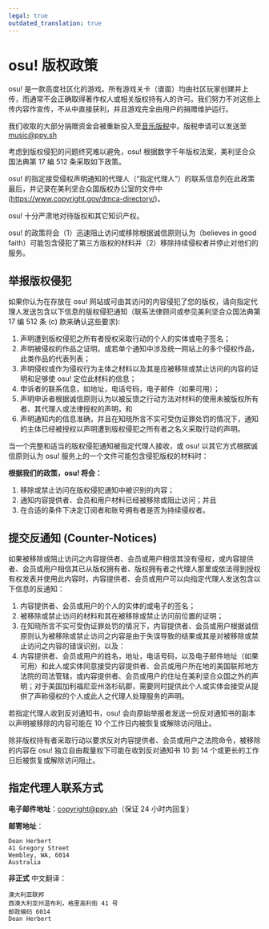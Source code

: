 ```yaml
---
legal: true
outdated_translation: true
---
```


# osu! 版权政策

osu! 是一款高度社区化的游戏。所有游戏关卡（谱面）均由社区玩家创建并上传，而通常不会正确取得著作权人或相关版权持有人的许可。我们努力不对这些上传内容作宣传，不从中直接获利，并且游戏完全由用户的捐赠维护运行。

我们收取的大部分捐赠资金会被重新投入至[音乐版税](/wiki/Legal/Music_licensing)中。版税申请可以发送至[music@ppy.sh](mailto:music@ppy.sh)

考虑到版权侵犯的问题终究难以避免，osu! 根据数字千年版权法案，美利坚合众国法典第 17 编 512 条采取如下政策。

osu! 的指定接受侵权声明通知的代理人（“指定代理人”）的联系信息列在此政策最后，并记录在美利坚合众国版权办公室的文件中 (<https://www.copyright.gov/dmca-directory/>)。

osu! 十分严肃地对待版权和其它知识产权。

osu! 的政策将会（1）迅速阻止访问或移除根据诚信原则认为（believes in good faith）可能包含侵犯了第三方版权的材料并（2）移除持续侵权者并停止对他们的服务。

## 举报版权侵犯

如果你认为在存放在 osu! 网站或可由其访问的内容侵犯了您的版权，请向指定代理人发送包含以下信息的版权侵犯通知（联系法律顾问或参见美利坚合众国法典第 17 编 512 条 (c) 款来确认这些要求):

1. 声明遭到版权侵犯之所有者授权采取行动的个人的实体或电子签名；
2. 声明被侵权的作品之证明，或若单个通知中涉及统一网站上的多个侵权作品，此类作品的代表列表；
3. 声明侵权或作为侵权行为主体之材料以及其是应被移除或禁止访问的内容的证明和足够使 osu! 定位此材料的信息；
4. 申诉者的联系信息，如地址，电话号码，电子邮件（如果可用）；
5. 声明申诉者根据诚信原则认为以被反馈之行动方法对材料的使用未被版权所有者、其代理人或法律授权的声明，和
6. 声明通知内的信息准确，并且在知晓所言不实可受伪证罪处罚的情况下，通知的主体已经被授权以声明遭到版权侵犯之所有者之名义采取行动的声明。

当一个完整和适当的版权侵犯通知被指定代理人接收，或 osu! 以其它方式根据诚信原则认为 osu! 服务上的一个文件可能包含侵犯版权的材料时：

**根据我们的政策，osu! 将会：**

1. 移除或禁止访问在版权侵犯通知中被识别的内容；
2. 通知内容提供者、会员和用户材料已经被移除或阻止访问；并且
3. 在合适的条件下决定订阅者和账号拥有者是否为持续侵权者。

## 提交反通知 (Counter-Notices)

如果被移除或阻止访问之内容提供者、会员或用户相信其没有侵权，或内容提供者、会员或用户相信其已从版权拥有者、版权拥有者之代理人那里或依法得到授权有权发表并使用此内容时，内容提供者、会员或用户可以向指定代理人发送包含以下信息的反通知：

1. 内容提供者、会员或用户的个人的实体的或电子的签名；
2. 被移除或禁止访问的材料和其在被移除或禁止访问前位置的证明；
3. 在知晓所言不实可受伪证罪处罚的情况下，内容提供者、会员或用户根据诚信原则认为被移除或禁止访问之内容是由于失误导致的结果或其是对被移除或禁止访问之内容的错误识别，以及：
4. 内容提供者、会员或用户的姓名，地址，电话号码，以及电子邮件地址（如果可用）和此人或实体同意接受内容提供者、会员或用户所在地的美国联邦地方法院的司法管辖，或内容提供者、会员或用户的住址在美利坚合众国之外的声明；对于美国加利福尼亚州洛杉矶郡，需要同时提供此个人或实体会接受从提供了声称侵权的个人或此人之代理人处理服务的声明。

若指定代理人收到反对通知书，osu! 会向原始举报者发送一份反对通知书的副本以声明被移除的内容可能在 10 个工作日内被恢复或解除访问阻止。

除非版权持有者采取行动以要求反对内容提供者、会员或用户之法院命令，被移除的内容在 osu! 独立自由裁量权下可能在收到反对通知书 10 到 14 个或更长的工作日后被恢复或解除访问阻止。

## 指定代理人联系方式

**电子邮件地址**：[copyright@ppy.sh](mailto:copyright@ppy.sh)（保证 24 小时内回复）

**邮寄地址**：

```
Dean Herbert
41 Gregory Street
Wembley, WA, 6014
Australia
```

**非正式** 中文翻译：

```
澳大利亚联邦
西澳大利亚州温布利，格里高利街 41 号
邮政编码 6014
Dean Herbert
```
